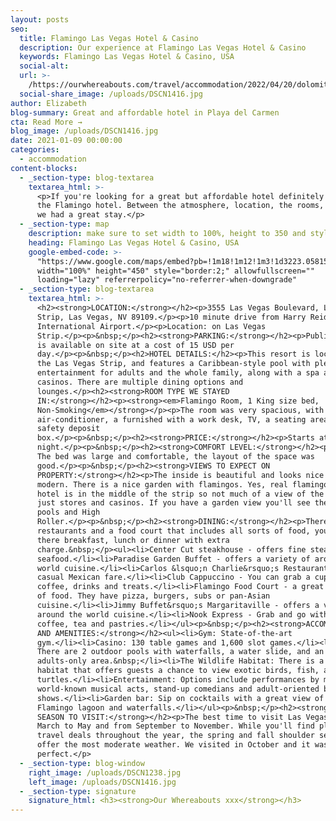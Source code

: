 ```yaml
---
layout: posts
seo:
  title: Flamingo Las Vegas Hotel & Casino
  description: Our experience at Flamingo Las Vegas Hotel & Casino
  keywords: Flamingo Las Vegas Hotel & Casino, USA
  social-alt:
  url: >-
    /https://ourwhereabouts.com/travel/accommodation/2022/04/20/dolomites-travel-guide.html
  social-share_image: /uploads/DSCN1416.jpg
author: Elizabeth
blog-summary: Great and affordable hotel in Playa del Carmen
cta: Read More →
blog_image: /uploads/DSCN1416.jpg
date: 2021-01-09 00:00:00
categories:
  - accommodation
content-blocks:
  - _section-type: blog-textarea
    textarea_html: >-
      <p>If you're looking for a great but affordable hotel definitely consider
      the Flamingo hotel. Between the atmosphere, location, the rooms, and pools
      we had a great stay.</p>
  - _section-type: map
    description: make sure to set width to 100%, height to 350 and style to border 2
    heading: Flamingo Las Vegas Hotel & Casino, USA
    google-embed-code: >-
      "https://www.google.com/maps/embed?pb=!1m18!1m12!1m3!1d3223.0581564562935!2d-115.17298038512432!3d36.116440880095126!2m3!1f0!2f0!3f0!3m2!1i1024!2i768!4f13.1!3m3!1m2!1s0x80c8c43bca8fd755%3A0x645b9d40c4e2ea75!2sFlamingo%20Las%20Vegas%20Hotel%20%26%20Casino!5e0!3m2!1sen!2sil!4v1653843826406!5m2!1sen!2sil"
      width="100%" height="450" style="border:2;" allowfullscreen=""
      loading="lazy" referrerpolicy="no-referrer-when-downgrade"
  - _section-type: blog-textarea
    textarea_html: >-
      <h2><strong>LOCATION:</strong></h2><p>3555 Las Vegas Boulevard, Las Vegas
      Strip, Las Vegas, NV 89109.</p><p>10 minute drive from Harry Reid
      International Airport.</p><p>Location: on Las Vegas
      Strip.</p><p>&nbsp;</p><h2><strong>PARKING:</strong></h2><p>Public parking
      is available on site at a cost of 15 USD per
      day.</p><p>&nbsp;</p><h2>HOTEL DETAILS:</h2><p>This resort is located on
      the Las Vegas Strip, and features a Caribbean-style pool with plenty of
      entertainment for adults and the whole family, along with a spa and 2
      casinos. There are multiple dining options and
      lounges.</p><h2><strong>ROOM TYPE WE STAYED
      IN:</strong></h2><p><strong><em>Flamingo Room, 1 King size bed,
      Non-Smoking</em></strong></p><p>The room was very spacious, with
      air-conditioner, a furnished with a work desk, TV, a seating area and a
      safety deposit
      box.</p><p>&nbsp;</p><h2><strong>PRICE:</strong></h2><p>Starts at 51$ per
      night.</p><p>&nbsp;</p><h2><strong>COMFORT LEVEL:</strong></h2><p>9/10!
      The bed was large and comfortable, the layout of the space was
      good.</p><p>&nbsp;</p><h2><strong>VIEWS TO EXPECT ON
      PROPERTY:</strong></h2><p>The inside is beautiful and looks nice and
      modern. There is a nice garden with flamingos. Yes, real flamingos. The
      hotel is in the middle of the strip so not much of a view of the outdoors
      just stores and casinos. If you have a garden view you'll see the garden,
      pools and High
      Roller.</p><p>&nbsp;</p><h2><strong>DINING:</strong></h2><p>There are
      restaurants and a food court that includes all sorts of food, you can have
      there breakfast, lunch or dinner with extra
      charge.&nbsp;</p><ul><li>Center Cut steakhouse - offers fine steaks and
      seafood.</li><li>Paradise Garden Buffet - offers a variety of around the
      world cuisine.</li><li>Carlos &lsquo;n Charlie&rsquo;s Restaurant - offers
      casual Mexican fare.</li><li>Club Cappuccino - You can grab a cup of
      coffee, drinks and treats.</li><li>Flamingo Food Court - a great variety
      of food. They have pizza, burgers, subs or pan-Asian
      cuisine.</li><li>Jimmy Buffet&rsquo;s Margaritaville - offers a variety of
      around the world cuisine.</li><li>Nook Express - Grab and go with fresh
      coffee, tea and pastries.</li></ul><p>&nbsp;</p><h2><strong>ACCOMMODATIONS
      AND AMENITIES:</strong></h2><ul><li>Gym: State-of-the-art
      gym.</li><li>Casino: 130 table games and 1,600 slot games.</li><li>Pools:
      There are 2 outdoor pools with waterfalls, a water slide, and an
      adults-only area.&nbsp;</li><li>The Wildlife Habitat: There is a 15-acre
      habitat that offers guests a chance to view exotic birds, fish, and
      turtles.</li><li>Entertainment: Options include performances by major
      world-known musical acts, stand-up comedians and adult-oriented burlesque
      shows.</li><li>Garden bar: Sip on cocktails with a great view of the
      Flamingo lagoon and waterfalls.​​</li></ul><p>&nbsp;</p><h2><strong>BEST
      SEASON TO VISIT:</strong></h2><p>The best time to visit Las Vegas is from
      March to May and from September to November. While you'll find plenty of
      travel deals throughout the year, the spring and fall shoulder seasons
      offer the most moderate weather. We visited in October and it was
      perfect.</p>
  - _section-type: blog-window
    right_image: /uploads/DSCN1238.jpg
    left_image: /uploads/DSCN1416.jpg
  - _section-type: signature
    signature_html: <h3><strong>Our Whereabouts xxx</strong></h3>
---
```

